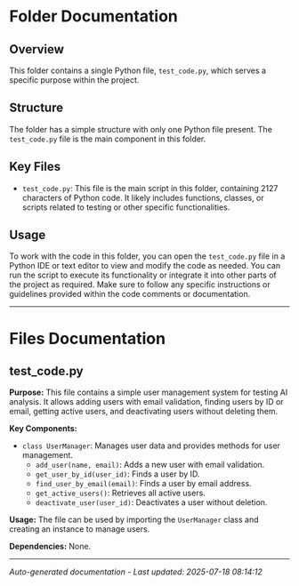 # Folder Documentation

## Overview
This folder contains a single Python file, `test_code.py`, which serves a specific purpose within the project.

## Structure
The folder has a simple structure with only one Python file present. The `test_code.py` file is the main component in this folder.

## Key Files
- `test_code.py`: This file is the main script in this folder, containing 2127 characters of Python code. It likely includes functions, classes, or scripts related to testing or other specific functionalities.

## Usage
To work with the code in this folder, you can open the `test_code.py` file in a Python IDE or text editor to view and modify the code as needed. You can run the script to execute its functionality or integrate it into other parts of the project as required. Make sure to follow any specific instructions or guidelines provided within the code comments or documentation.

---

# Files Documentation

## test_code.py

**Purpose:** This file contains a simple user management system for testing AI analysis. It allows adding users with email validation, finding users by ID or email, getting active users, and deactivating users without deleting them.

**Key Components:**
- `class UserManager`: Manages user data and provides methods for user management.
  - `add_user(name, email)`: Adds a new user with email validation.
  - `get_user_by_id(user_id)`: Finds a user by ID.
  - `find_user_by_email(email)`: Finds a user by email address.
  - `get_active_users()`: Retrieves all active users.
  - `deactivate_user(user_id)`: Deactivates a user without deletion.

**Usage:** The file can be used by importing the `UserManager` class and creating an instance to manage users.

**Dependencies:** None.

---
*Auto-generated documentation - Last updated: 2025-07-18 08:14:12*
